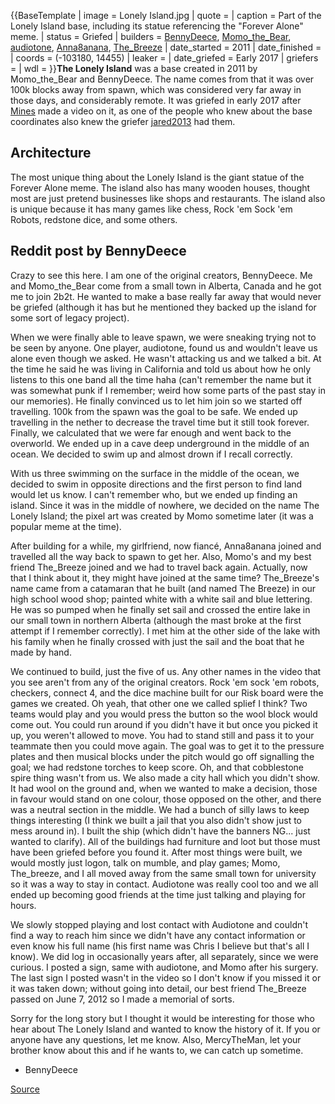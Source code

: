 {{BaseTemplate
| image = Lonely Island.jpg
| quote =
| caption = Part of the Lonely Island base, including its statue referencing the "Forever Alone" meme.
| status = Griefed
| builders = [BennyDeece](https://2b2t.miraheze.org/wiki/BennyDeece), [Momo_the_Bear](https://2b2t.miraheze.org/wiki/Momo_the_Bear), [audiotone](https://2b2t.miraheze.org/wiki/audiotone), [Anna8anana](https://2b2t.miraheze.org/wiki/Anna8anana), [The_Breeze](https://2b2t.miraheze.org/wiki/The_Breeze)
| date_started = 2011
| date_finished =
| coords = (-103180, 14455)
| leaker =
| date_griefed = Early 2017
| griefers =
| wdl =
}}**The Lonely Island** was a base created in 2011 by Momo_the_Bear and BennyDeece. The name comes from that it was over 100k blocks away from spawn, which was considered very far away in those days, and considerably remote. It was griefed in early 2017 after [Mines](https://2b2t.miraheze.org/wiki/Mines) made a video on it, as one of the people who knew about the base coordinates also knew the griefer [jared2013](https://2b2t.miraheze.org/wiki/jared2013) had them.

## Architecture
The most unique thing about the Lonely Island is the giant statue of the Forever Alone meme. The island also has many wooden houses, thought most are just pretend businesses like shops and restaurants. The island also is unique because it has many games like chess, Rock 'em Sock 'em Robots, redstone dice, and some others.

## Reddit post by BennyDeece
Crazy to see this here. I am one of the original creators, BennyDeece. Me and Momo_the_Bear come from a small town in Alberta, Canada and he got me to join 2b2t. He wanted to make a base really far away that would never be griefed (although it has but he mentioned they backed up the island for some sort of legacy project).

When we were finally able to leave spawn, we were sneaking trying not to be seen by anyone. One player, audiotone, found us and wouldn't leave us alone even though we asked. He wasn't attacking us and we talked a bit. At the time he said he was living in California and told us about how he only listens to this one band all the time haha (can't remember the name but it was somewhat punk if I remember; weird how some parts of the past stay in our memories). He finally convinced us to let him join so we started off travelling. 100k from the spawn was the goal to be safe. We ended up travelling in the nether to decrease the travel time but it still took forever. Finally, we calculated that we were far enough and went back to the overworld. We ended up in a cave deep underground in the middle of an ocean. We decided to swim up and almost drown if I recall correctly.

With us three swimming on the surface in the middle of the ocean, we decided to swim in opposite directions and the first person to find land would let us know. I can't remember who, but we ended up finding an island. Since it was in the middle of nowhere, we decided on the name The Lonely Island; the pixel art was created by Momo sometime later (it was a popular meme at the time).

After building for a while, my girlfriend, now fiancé, Anna8anana joined and travelled all the way back to spawn to get her. Also, Momo's and my best friend The_Breeze joined and we had to travel back again. Actually, now that I think about it, they might have joined at the same time? The_Breeze's name came from a catamaran that he built (and named The Breeze) in our high school wood shop; painted white with a white sail and blue lettering. He was so pumped when he finally set sail and crossed the entire lake in our small town in northern Alberta (although the mast broke at the first attempt if I remember correctly). I met him at the other side of the lake with his family when he finally crossed with just the sail and the boat that he made by hand.

We continued to build, just the five of us. Any other names in the video that you see aren't from any of the original creators. Rock 'em sock 'em robots, checkers, connect 4, and the dice machine built for our Risk board were the games we created. Oh yeah, that other one we called splief I think? Two teams would play and you would press the button so the wool block would come out. You could run around if you didn't have it but once you picked it up, you weren't allowed to move. You had to stand still and pass it to your teammate then you could move again. The goal was to get it to the pressure plates and then musical blocks under the pitch would go off signalling the goal; we had redstone torches to keep score. Oh, and that cobblestone spire thing wasn't from us. We also made a city hall which you didn't show. It had wool on the ground and, when we wanted to make a decision, those in favour would stand on one colour, those opposed on the other, and there was a neutral section in the middle. We had a bunch of silly laws to keep things interesting (I think we built a jail that you also didn't show just to mess around in). I built the ship (which didn't have the banners NG... just wanted to clarify). All of the buildings had furniture and loot but those must have been griefed before you found it. After most things were built, we would mostly just logon, talk on mumble, and play games; Momo, The_breeze, and I all moved away from the same small town for university so it was a way to stay in contact. Audiotone was really cool too and we all ended up becoming good friends at the time just talking and playing for hours.

We slowly stopped playing and lost contact with Audiotone and couldn't find a way to reach him since we didn't have any contact information or even know his full name (his first name was Chris I believe but that's all I know). We did log in occasionally years after, all separately, since we were curious. I posted a sign, same with audiotone, and Momo after his surgery. The last sign I posted wasn't in the video so I don't know if you missed it or it was taken down; without going into detail, our best friend The_Breeze passed on June 7, 2012 so I made a memorial of sorts.

Sorry for the long story but I thought it would be interesting for those who hear about The Lonely Island and wanted to know the history of it. If you or anyone have any questions, let me know. Also, MercyTheMan, let your brother know about this and if he wants to, we can catch up sometime.

- BennyDeece

[Source](https://www.reddit.com/r/2b2t/comments/dh45cw/found_our_old_build_the_lonely_island/)